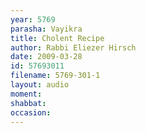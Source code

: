 ```yaml
---
year: 5769
parasha: Vayikra
title: Cholent Recipe
author: Rabbi Eliezer Hirsch
date: 2009-03-28
id: 57693011
filename: 5769-301-1
layout: audio
moment: 
shabbat: 
occasion: 
---
```


